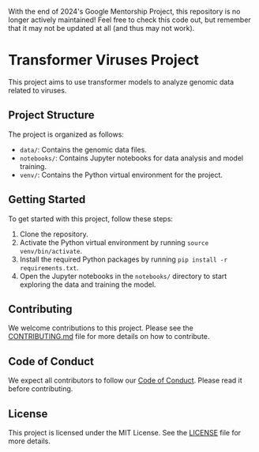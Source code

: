 With the end of 2024's Google Mentorship Project, this repository is no longer actively maintained! Feel free to check this code out, but remember that it may not be updated at all (and thus may not work). 

# Transformer Viruses Project

This project aims to use transformer models to analyze genomic data related to viruses.

## Project Structure

The project is organized as follows:

- `data/`: Contains the genomic data files.
- `notebooks/`: Contains Jupyter notebooks for data analysis and model training.
- `venv/`: Contains the Python virtual environment for the project.

## Getting Started

To get started with this project, follow these steps:

1. Clone the repository.
2. Activate the Python virtual environment by running `source venv/bin/activate`.
3. Install the required Python packages by running `pip install -r requirements.txt`.
4. Open the Jupyter notebooks in the `notebooks/` directory to start exploring the data and training the model.

## Contributing

We welcome contributions to this project. Please see the [CONTRIBUTING.md](CONTRIBUTING.md) file for more details on how to contribute.

## Code of Conduct

We expect all contributors to follow our [Code of Conduct](CODE_OF_CONDUCT.md). Please read it before contributing.

## License

This project is licensed under the MIT License. See the [LICENSE](LICENSE) file for more details.